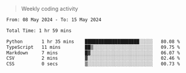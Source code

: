 > Weekly coding activity
<!--START_SECTION:waka-->

```txt
From: 08 May 2024 - To: 15 May 2024

Total Time: 1 hr 59 mins

Python       1 hr 35 mins    ████████████████████░░░░░   80.08 %
TypeScript   11 mins         ██▒░░░░░░░░░░░░░░░░░░░░░░   09.75 %
Markdown     7 mins          █▓░░░░░░░░░░░░░░░░░░░░░░░   06.07 %
CSV          2 mins          ▓░░░░░░░░░░░░░░░░░░░░░░░░   02.46 %
CSS          0 secs          ▒░░░░░░░░░░░░░░░░░░░░░░░░   00.73 %
```

<!--END_SECTION:waka-->

